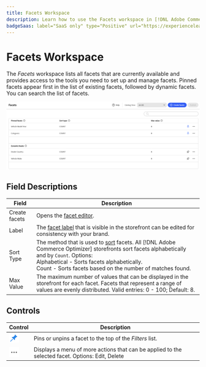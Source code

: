 ```yaml
---
title: Facets Workspace
description: Learn how to use the Facets workspace in [!DNL Adobe Commerce Optimizer].
badgeSaas: label="SaaS only" type="Positive" url="https://experienceleague.adobe.com/en/docs/commerce/user-guides/product-solutions" tooltip="Applies to Adobe Commerce as a Cloud Service and Adobe Commerce Optimizer projects only (Adobe-managed SaaS infrastructure)."
---
```

# Facets Workspace

The *Facets* workspace lists all facets that are currently available and provides access to the tools you need to set up and manage facets. Pinned facets appear first in the list of existing facets, followed by dynamic facets. You can search the list of facets.

![Facet Workspace](../../assets/facet-workspace.png)

## Field Descriptions

| Field | Description |
|--- |--- |
| Create facets| Opens the [facet editor](add.md). |
| Label | The [facet label](type.md#facet-labels) that is visible in the storefront can be edited for consistency with your brand. |
| Sort Type | The method that is used to [sort](type.md#sort-type) facets. All [!DNL Adobe Commerce Optimizer] storefronts sort facets alphabetically and by `Count`. Options:<br />Alphabetical - Sorts facets alphabetically.<br />Count - Sorts facets based on the number of matches found. |
| Max Value | The maximum number of values that can be displayed in the storefront for each facet. Facets that represent a range of values are evenly distributed. Valid entries: 0 - 100; Default: 8. |

## Controls

| Control | Description |
|--- |--- |
| ![Pin selector](../../assets/btn-pin-blue.png) | Pins or unpins a facet to the top of the *Filters* list. |
| ![More selector](../../assets/btn-more.png) | Displays a menu of more actions that can be applied to the selected facet. Options: Edit, Delete |
